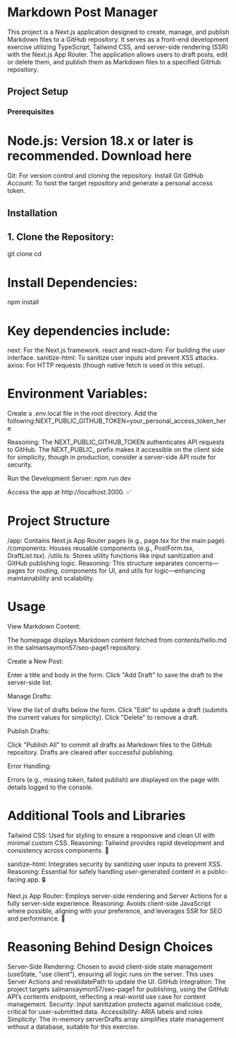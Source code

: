 #  Markdown Post Manager
This project is a Next.js application designed to create, manage, and publish Markdown files to a GitHub repository. It serves as a front-end development exercise utilizing TypeScript, Tailwind CSS, and server-side rendering (SSR) with the Next.js App Router. The application allows users to draft posts, edit or delete them, and publish them as Markdown files to a specified GitHub repository.
## Project Setup
### Prerequisites

# Node.js: Version 18.x or later is recommended. Download here
Git: For version control and cloning the repository. Install Git
GitHub Account: To host the target repository and generate a personal access token.

## Installation

## 1. Clone the Repository:
git clone <your-repository-url>
cd <repository-name>


# Install Dependencies:
npm install


# Key dependencies include:
next: For the Next.js framework.
react and react-dom: For building the user interface.
sanitize-html: To sanitize user inputs and prevent XSS attacks.
axios: For HTTP requests (though native fetch is used in this setup).




# Environment Variables:

Create a .env.local file in the root directory.
Add the following:NEXT_PUBLIC_GITHUB_TOKEN=your_personal_access_token_here


Reasoning: The NEXT_PUBLIC_GITHUB_TOKEN authenticates API requests to GitHub. The NEXT_PUBLIC_ prefix makes it accessible on the client side for simplicity, though in production, consider a server-side API route for security.


Run the Development Server:
npm run dev


Access the app at http://localhost:3000. ✅



# Project Structure

/app: Contains Next.js App Router pages (e.g., page.tsx for the main page).
/components: Houses reusable components (e.g., PostForm.tsx, DraftList.tsx).
/utils.ts: Stores utility functions like input sanitization and GitHub publishing logic.
Reasoning: This structure separates concerns—pages for routing, components for UI, and utils for logic—enhancing maintainability and scalability.

# Usage

View Markdown Content:

The homepage displays Markdown content fetched from contents/hello.md in the salmansaymon57/seo-page1 repository.


Create a New Post:

Enter a title and body in the form.
Click "Add Draft" to save the draft to the server-side list.


Manage Drafts:

View the list of drafts below the form.
Click "Edit" to update a draft (submits the current values for simplicity).
Click "Delete" to remove a draft.


Publish Drafts:

Click "Publish All" to commit all drafts as Markdown files to the GitHub repository.
Drafts are cleared after successful publishing.


Error Handling:

Errors (e.g., missing token, failed publish) are displayed on the page with details logged to the console.



# Additional Tools and Libraries

Tailwind CSS: Used for styling to ensure a responsive and clean UI with minimal custom CSS.
Reasoning: Tailwind provides rapid development and consistency across components. 🌟


sanitize-html: Integrates security by sanitizing user inputs to prevent XSS.
Reasoning: Essential for safely handling user-generated content in a public-facing app. 🔒


Next.js App Router: Employs server-side rendering and Server Actions for a fully server-side experience.
Reasoning: Avoids client-side JavaScript where possible, aligning with your preference, and leverages SSR for SEO and performance. 🚀



# Reasoning Behind Design Choices

Server-Side Rendering: Chosen to avoid client-side state management (useState, "use client"), ensuring all logic runs on the server. This uses Server Actions and revalidatePath to update the UI.
GitHub Integration: The project targets salmansaymon57/seo-page1 for publishing, using the GitHub API’s contents endpoint, reflecting a real-world use case for content management.
Security: Input sanitization protects against malicious code, critical for user-submitted data.
Accessibility: ARIA labels and roles
Simplicity: The in-memory serverDrafts array simplifies state management without a database, suitable for this exercise.
